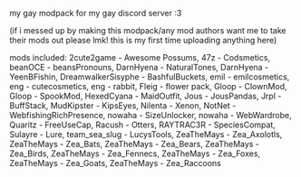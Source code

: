 my gay modpack for my gay discord server :3

(if i messed up by making this modpack/any mod authors want me to take their mods out please lmk! this is my first time uploading anything here)

mods included:
2cute2game - Awesome Possums,
47z - Codsmetics,
beanOCE - beansPronouns,
DarnHyena - NaturalTones,
DarnHyena - YeenBFishin,
DreamwalkerSisyphe - BashfulBuckets,
emil - emilcosmetics,
eng - cutecosmetics,
eng - rabbit,
Fleig - flower pack,
Gloop - ClownMod,
Gloop - SpookMod,
HexedCyana - MaidOutfit,
Jous - JousPandas,
Jrpl - BuffStack,
MudKipster - KipsEyes,
Nilenta - Xenon,
NotNet - WebfishingRichPresence,
nowaha - SizeUnlocker,
nowaha - WebWardrobe,
Quaritz - FreeUseCap,
Racush - Otters,
RAYTRAC3R - SpeciesCompat,
Sulayre - Lure,
team_sea_slug - LucysTools,
ZeaTheMays - Zea_Axolotls,
ZeaTheMays - Zea_Bats,
ZeaTheMays - Zea_Bears,
ZeaTheMays - Zea_Birds,
ZeaTheMays - Zea_Fennecs,
ZeaTheMays - Zea_Foxes,
ZeaTheMays - Zea_Goats,
ZeaTheMays - Zea_Raccoons
